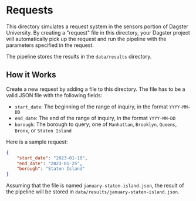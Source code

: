 # Requests

This directory simulates a request system in the sensors portion of Dagster University. By creating a "request" file in this directory, your Dagster project will automatically pick up the request and run the pipeline with the parameters specified in the request.

The pipeline stores the results in the `data/results` directory.

## How it Works

Create a new request by adding a file to this directory. The file has to be a valid JSON file with the following fields:

- `start_date`: The beginning of the range of inquiry, in the format `YYYY-MM-DD`
- `end_date`: The end of the range of inquiry, in the format `YYYY-MM-DD`
- `borough`: The borough to query; one of `Manhattan`, `Brooklyn`, `Queens`, `Bronx`, or `Staten Island`

Here is a sample request:

```json
{
    "start_date": "2023-01-10",
    "end_date": "2023-01-25",
    "borough": "Staten Island"
}
```

Assuming that the file is named `january-staten-island.json`, the result of the pipeline will be stored in `data/results/january-staten-island.json`.